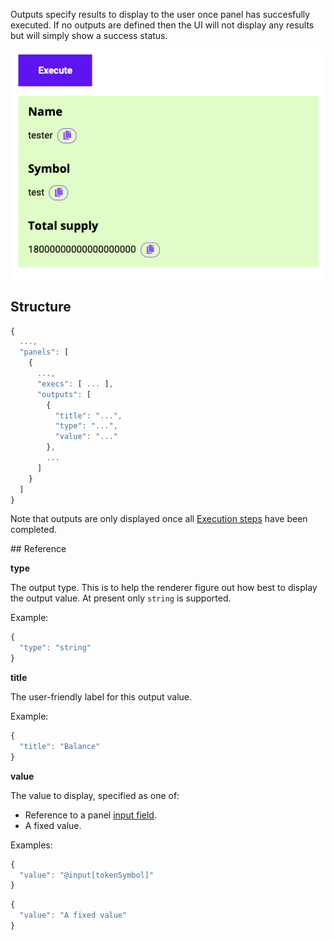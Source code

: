 Outputs specify results to display to the user once panel has succesfully executed. If no outputs are defined then the UI will not display any results but will simply show a success status.

![Outputs](../../images/Outputs.png)

## Structure

```js
{
  ...,
  "panels": [
    {
      ...,
      "execs": [ ... ],
      "outputs": [
        {
          "title": "...",
          "type": "...",
          "value": "..."
        },
        ...
      ]
    }
  ]
}
```

Note that outputs are only displayed once all [Execution steps](../Execs) have been completed.

## Reference

**type**

The output type. This is to help the renderer figure out how best to display the output value. At present only `string` is supported.

Example:

```js
{
  "type": "string"
}
```

**title**

The user-friendly label for this output value.

Example:

```js
{
  "title": "Balance"
}
```

**value**

The value to display, specified as one of:

* Reference to a panel [input field](../Inputs.md).
* A fixed value.

Examples:

```js
{
  "value": "@input[tokenSymbol]"
}
```

```js
{
  "value": "A fixed value"
}
```